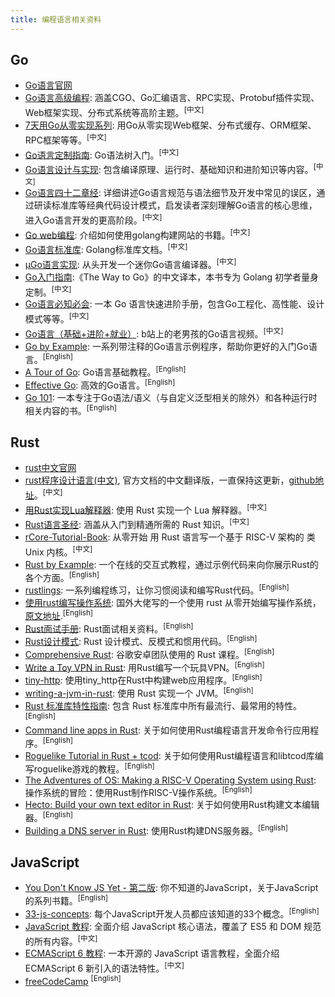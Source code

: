 ```yaml
---
title: 编程语言相关资料
---
```


## Go

- [Go语言官网](https://go.dev/)
- [Go语言高级编程](https://github.com/chai2010/advanced-go-programming-book): 涵盖CGO、Go汇编语言、RPC实现、Protobuf插件实现、Web框架实现、分布式系统等高阶主题。<sup>[中文]</sup>
- [7天用Go从零实现系列](https://github.com/geektutu/7days-golang): 用Go从零实现Web框架、分布式缓存、ORM框架、RPC框架等等。<sup>[中文]</sup>
- [Go语言定制指南](https://github.com/chai2010/go-ast-book): Go语法树入门。<sup>[中文]</sup>
- [Go语言设计与实现](https://draveness.me/golang/): 包含编译原理、运行时、基础知识和进阶知识等内容。<sup>[中文]</sup>
- [Go语言四十二章经](https://github.com/ffhelicopter/Go42): 详细讲述Go语言规范与语法细节及开发中常见的误区，通过研读标准库等经典代码设计模式，启发读者深刻理解Go语言的核心思维，进入Go语言开发的更高阶段。<sup>[中文]</sup>
- [Go web编程](https://astaxie.gitbooks.io/build-web-application-with-golang/content/zh/): 介绍如何使用golang构建网站的书籍。<sup>[中文]</sup>
- [Go语言标准库](https://books.studygolang.com/The-Golang-Standard-Library-by-Example/): Golang标准库文档。<sup>[中文]</sup>
- [µGo语言实现](https://github.com/wa-lang/ugo-compiler-book): 从头开发一个迷你Go语言编译器。<sup>[中文]</sup>
- [Go入门指南](https://learnku.com/docs/the-way-to-go):《The Way to Go》的中文译本，本书专为 Golang 初学者量身定制。<sup>[中文]</sup>
- [Go语言必知必会](https://golang.dbwu.tech/): 一本 Go 语言快速进阶手册，包含Go工程化、高性能、设计模式等等。<sup>[中文]</sup>
- [Go语言（基础+进阶+就业）](https://www.bilibili.com/video/BV17Q4y1P7n9/?spm_id_from=333.999.0.0): b站上的老男孩的Go语言视频。<sup>[中文]</sup>
- [Go by Example](https://gobyexample.com/): 一系列带注释的Go语言示例程序，帮助你更好的入门Go语言。<sup>[English]</sup>
- [A Tour of Go](https://go.dev/tour/welcome/1): Go语言基础教程。<sup>[English]</sup>
- [Effective Go](https://go.dev/doc/effective_go): 高效的Go语言。<sup>[English]</sup>
- [Go 101](https://go101.org/article/101.html#index): 一本专注于Go语法/语义（与自定义泛型相关的除外）和各种运行时相关内容的书。<sup>[English]</sup>

## Rust

- [rust中文官网](https://www.rust-lang.org/zh-CN/)
- [rust程序设计语言(中文)](https://kaisery.github.io/trpl-zh-cn/), 官方文档的中文翻译版，一直保持这更新，[github地址](https://github.com/KaiserY/trpl-zh-cn)。<sup>[中文]</sup>
- [用Rust实现Lua解释器](https://github.com/WuBingzheng/build-lua-in-rust): 使用 Rust 实现一个 Lua 解释器。<sup>[中文]</sup>
- [Rust语言圣经](https://github.com/sunface/rust-course): 涵盖从入门到精通所需的 Rust 知识。<sup>[中文]</sup>
- [rCore-Tutorial-Book](https://rcore-os.cn/rCore-Tutorial-Book-v3/index.html): 从零开始 用 Rust 语言写一个基于 RISC-V 架构的 类 Unix 内核。<sup>[中文]</sup>
- [Rust by Example](https://doc.rust-lang.org/rust-by-example/): 一个在线的交互式教程，通过示例代码来向你展示Rust的各个方面。<sup>[English]</sup>
- [rustlings](https://github.com/rust-lang/rustlings): 一系列编程练习，让你习惯阅读和编写Rust代码。<sup>[English]</sup>
- [使用rust编写操作系统](https://github.com/rustcc/writing-an-os-in-rust): 国外大佬写的一个使用 rust 从零开始编写操作系统，[原文地址](https://os.phil-opp.com/).<sup>[English]</sup>
- [Rust面试手册](https://github.com/imhq/rust-interview-handbook): Rust面试相关资料。<sup>[English]</sup>
- [Rust设计模式](https://github.com/rust-unofficial/patterns): Rust 设计模式、反模式和惯用代码。<sup>[English]</sup>
- [Comprehensive Rust](https://github.com/google/comprehensive-rust): 谷歌安卓团队使用的 Rust 课程。<sup>[English]</sup>
- [Write a Toy VPN in Rust](https://write.yiransheng.com/vpn): 用Rust编写一个玩具VPN。<sup>[English]</sup>
- [tiny-http](https://rust.code-maven.com/tiny-http): 使用tiny_http在Rust中构建web应用程序。<sup>[English]</sup>
- [writing-a-jvm-in-rust](https://andreabergia.com/series/writing-a-jvm-in-rust/): 使用 Rust 实现一个 JVM。<sup>[English]</sup>
- [Rust 标准库特性指南](https://github.com/pretzelhammer/rust-blog/blob/master/posts/translations/zh-hans/tour-of-rusts-standard-library-traits.md): 包含 Rust 标准库中所有最流行、最常用的特性。<sup>[English]</sup>
- [Command line apps in Rust](https://rust-cli.github.io/book/index.html#command-line-apps-in-rust): 关于如何使用Rust编程语言开发命令行应用程序。<sup>[English]</sup>
- [Roguelike Tutorial in Rust + tcod](https://tomassedovic.github.io/roguelike-tutorial/): 关于如何使用Rust编程语言和libtcod库编写roguelike游戏的教程。<sup>[English]</sup>
- [The Adventures of OS: Making a RISC-V Operating System using Rust](https://osblog.stephenmarz.com/): 操作系统的冒险：使用Rust制作RISC-V操作系统。<sup>[English]</sup>
- [Hecto: Build your own text editor in Rust](https://www.flenker.blog/hecto/): 关于如何使用Rust构建文本编辑器。<sup>[English]</sup>
- [Building a DNS server in Rust](https://github.com/EmilHernvall/dnsguide/blob/master/README.md): 使用Rust构建DNS服务器。<sup>[English]</sup>


## JavaScript

- [You Don't Know JS Yet - 第二版](https://github.com/getify/You-Dont-Know-JS): 你不知道的JavaScript，关于JavaScript的系列书籍。<sup>[English]</sup>
- [33-js-concepts](https://github.com/leonardomso/33-js-concepts): 每个JavaScript开发人员都应该知道的33个概念。<sup>[English]</sup>
- [JavaScript 教程](https://wangdoc.com/javascript/): 全面介绍 JavaScript 核心语法，覆盖了 ES5 和 DOM 规范的所有内容。<sup>[中文]</sup>
- [ECMAScript 6 教程](https://wangdoc.com/es6/): 一本开源的 JavaScript 语言教程，全面介绍 ECMAScript 6 新引入的语法特性。<sup>[中文]</sup>
- [freeCodeCamp](https://github.com/freeCodeCamp/freeCodeCamp) <sup>[English]</sup>